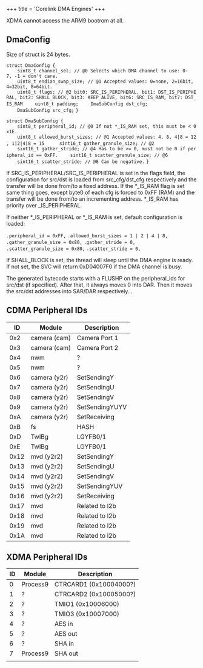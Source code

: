 +++
title = 'Corelink DMA Engines'
+++

XDMA cannot access the ARM9 bootrom at all.

## DmaConfig

Size of struct is 24 bytes.

`struct DmaConfig {`
`    sint8_t channel_sel; // @0 Selects which DMA channel to use: 0-7, -1 = don't care.`
`    uint8_t endian_swap_size; // @1 Accepted values: 0=none, 2=16bit, 4=32bit, 8=64bit.`
`    uint8_t flags; // @2 bit0: SRC_IS_PERIPHERAL, bit1: DST_IS_PERIPHERAL, bit2: SHALL_BLOCK, bit3: KEEP_ALIVE, bit6: SRC_IS_RAM, bit7: DST_IS_RAM`
`    uint8_t padding;`
`    DmaSubConfig dst_cfg;`
`    DmaSubConfig src_cfg;`
`}`

`struct DmaSubConfig {`
`    sint8_t peripheral_id; // @0 If not *_IS_RAM set, this must be < 0x1E.`
`    uint8_t allowed_burst_sizes; // @1 Accepted values: 4, 8, 4|8 = 12, 1|2|4|8 = 15 `
`    sint16_t gather_granule_size; // @2`
`    sint16_t gather_stride; // @4 Has to be >= 0, must not be 0 if peripheral_id == 0xFF.`
`    sint16_t scatter_granule_size; // @6`
`    sint16_t scatter_stride; // @8 Can be negative.`
`}`

If SRC_IS_PERIPHERAL/SRC_IS_PERIPHERAL is set in the flags field, the
configuration for src/dst is loaded from src_cfg/dst_cfg respectively
and the transfer will be done from/to a fixed address. If the \*_IS_RAM
flag is set same thing goes, except byte0 of each cfg is forced to 0xFF
(RAM) and the transfer will be done from/to an incrementing address.
\*_IS_RAM has priority over _IS_PERIPHERAL.

If neither \*_IS_PERIPHERAL or \*_IS_RAM is set, default configuration
is loaded:

`.peripheral_id = 0xFF,`
`.allowed_burst_sizes = 1 | 2 | 4 | 8,`
`.gather_granule_size = 0x80,`
`.gather_stride = 0,`
`.scatter_granule_size = 0x80,`
`.scatter_stride = 0,`

If SHALL_BLOCK is set, the thread will sleep until the DMA engine is
ready. If not set, the SVC will return 0xD04007F0 if the DMA channel is
busy.

The generated bytecode starts with a FLUSHP on the peripheral_ids for
src/dst (if specified). After that, it always moves 0 into DAR. Then it
moves the src/dst addresses into SAR/DAR respectively...

## CDMA Peripheral IDs

| ID   | Module       | Description    |
|------|--------------|----------------|
| 0x2  | camera (cam) | Camera Port 1  |
| 0x3  | camera (cam) | Camera Port 2  |
| 0x4  | nwm          | ?              |
| 0x5  | nwm          | ?              |
| 0x6  | camera (y2r) | SetSendingY    |
| 0x7  | camera (y2r) | SetSendingU    |
| 0x8  | camera (y2r) | SetSendingV    |
| 0x9  | camera (y2r) | SetSendingYUYV |
| 0xA  | camera (y2r) | SetReceiving   |
| 0xB  | fs           | HASH           |
| 0xD  | TwlBg        | LGYFB0/1       |
| 0xE  | TwlBg        | LGYFB0/1       |
| 0x12 | mvd (y2r2)   | SetSendingY    |
| 0x13 | mvd (y2r2)   | SetSendingU    |
| 0x14 | mvd (y2r2)   | SetSendingV    |
| 0x15 | mvd (y2r2)   | SetSendingYUV  |
| 0x16 | mvd (y2r2)   | SetReceiving   |
| 0x17 | mvd          | Related to l2b |
| 0x18 | mvd          | Related to l2b |
| 0x19 | mvd          | Related to l2b |
| 0x1A | mvd          | Related to l2b |

## XDMA Peripheral IDs

| ID  | Module   | Description            |
|-----|----------|------------------------|
| 0   | Process9 | CTRCARD1 (0x10004000?) |
| 1   | ?        | CTRCARD2 (0x10005000?) |
| 2   | ?        | TMIO1 (0x10006000)     |
| 3   | ?        | TMIO3 (0x10007000)     |
| 4   | ?        | AES in                 |
| 5   | ?        | AES out                |
| 6   | ?        | SHA in                 |
| 7   | Process9 | SHA out                |
|     |          |                        |